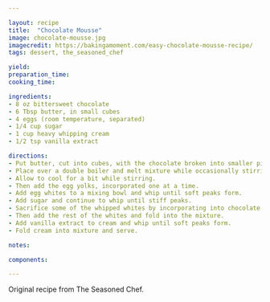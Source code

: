 ```yaml
---

layout: recipe
title:  "Chocolate Mousse"
image: chocolate-mousse.jpg
imagecredit: https://bakingamoment.com/easy-chocolate-mousse-recipe/
tags: dessert, the_seasoned_chef

yield: 
preparation_time:
cooking_time:

ingredients:
- 8 oz bittersweet chocolate
- 6 Tbsp butter, in small cubes
- 4 eggs (room temperature, separated)
- 1/4 cup sugar
- 1 cup heavy whipping cream
- 1/2 tsp vanilla extract

directions:
- Put butter, cut into cubes, with the chocolate broken into smaller pieces into a mixing bowl. 
- Place over a double boiler and melt mixture while occasionally stirring. 
- Allow to cool for a bit while stirring. 
- Then add the egg yolks, incorporated one at a time. 
- Add egg whites to a mixing bowl and whip until soft peaks form. 
- Add sugar and continue to whip until stiff peaks. 
- Sacrifice some of the whipped whites by incorporating into chocolate mix using the whisk. 
- Then add the rest of the whites and fold into the mixture. 
- Add vanilla extract to cream and whip until soft peaks form. 
- Fold cream into mixture and serve.

notes:

components:

---
```


Original recipe from The Seasoned Chef.